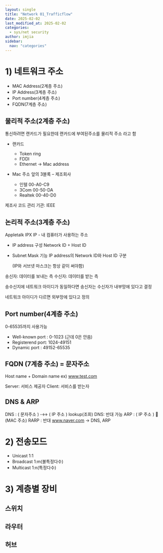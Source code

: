 ```yaml
---
layout: single
title: "Network 01_Trafficflow"
date: 2025-02-02
last_modified_at: 2025-02-02
categories:
  - sys/net security
author: imjia
sidebar:
  nav: "categories"
---
```


# 1) 네트워크 주소

- MAC Address(2계층 주소)
- IP Address(3계층 주소)
- Port number(4계층 주소)
- FQDN(7계층 주소)

## 물리적 주소(2계층 주소)
통신하려면 랜카드가 필요한데 랜카드에 부여된주소를 물리적 주소 라고 함

- 랜카드
  - Token ring
  - FDDI
  - Ethernet -> Mac address
    
- Mac 주소
  앞의 3블록 – 제조회사

  - 인텔 00-A0-C9
  - 3Com 00-50-DA
  - Realtek 00-40-D0

제조사 코드 관리 기관: IEEE

## 논리적 주소(3계층 주소)
Appletalk
IPX
IP - 내 컴퓨터가 사용하는 주소

- IP address 구성
  Network ID + Host ID

- Subnet Mask 기능
  IP address의 Network ID와 Host ID 구분

  (IP와 서브넷 마스크는 항상 같이 써야함)

송신자: 데이터를 보내는 측
수신자: 데이터를 받는 측

송수신지에 네트워크 아이디가 동일하다면
송신자는 수신자가 내부망에 있다고 결정

네트워크 아이디가 다르면 외부망에 있다고 정의

## Port number(4계층 주소)
0-65535까지 사용가능
- Well-known port : 0-1023 (근데 0은 안씀)
- Registerend port: 1024-49151
- Dynamic port : 49152-65535

## FQDN (7계층 주소) = 문자주소
Host name + Domain name
ex) www.test.com

Server: 서비스 제공자
Client: 서비스를 받는자

## DNS & ARP
DNS : ( 문자주소 ) -<-> ( IP 주소 ) lookup(조회)
DNS: 반대 가능
ARP : ( IP 주소 )  (MAC 주소)
RARP : 반대
www.naver.com -> DNS, ARP

# 2) 전송모드

- Unicast 1:1
- Broadcast 1:m(불특정다수)
- Multicast 1:n(특정다수)
  



# 3)	계층별 장비

## 스위치 
## 라우터 
## 허브 













  
